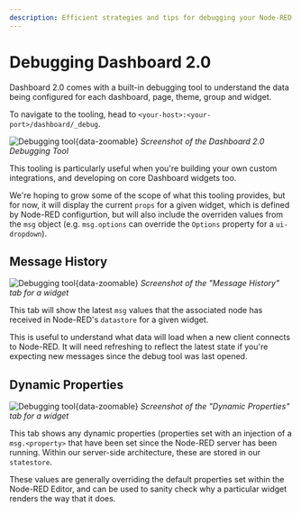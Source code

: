 ```yaml
---
description: Efficient strategies and tips for debugging your Node-RED Dashboard 2.0 setups to ensure smooth operation.
---
```


# Debugging Dashboard 2.0

Dashboard 2.0 comes with a built-in debugging tool to understand the data being configured for each dashboard, page, theme, group and widget.

To navigate to the tooling, head to `<your-host>:<your-port>/dashboard/_debug`.

![Debugging tool](/images/debug-example.png "Debugging tool"){data-zoomable}
_Screenshot of the Dashboard 2.0 Debugging Tool_

This tooling is particularly useful when you're building your own custom integrations, and developing on core Dashboard widgets too.

We're hoping to grow some of the scope of what this tooling provides, but for now, it will display the current `props` for a given widget, which is defined by Node-RED configurtion, but will also include the overriden values from the `msg` object (e.g. `msg.options` can override the `Options` property for a `ui-dropdown`).

## Message History

![Debugging tool](/images/debug-example-datastore.png "Debugging tool"){data-zoomable}
_Screenshot of the "Message History" tab for a widget_

This tab will show the latest `msg` values that the associated node has received in Node-RED's `datastore` for a given widget.

This is useful to understand what data will load when a new client connects to Node-RED. It will need refreshing to reflect the latest state if you're expecting new messages since the debug tool was last opened.

## Dynamic Properties

![Debugging tool](/images/debug-example-statestore.png "Debugging tool"){data-zoomable}
_Screenshot of the "Dynamic Properties" tab for a widget_

This tab shows any dynamic properties (properties set with an injection of a `msg.<property>` that have been set since the Node-RED server has been running. Within our server-side architecture, these are stored in our `statestore`.

These values are generally overriding the default properties set within the Node-RED Editor, and can be used to sanity check why a particular widget renders the way that it does.
